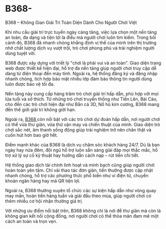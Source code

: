 # B368-
B368 – Không Gian Giải Trí Toàn Diện Dành Cho Người Chơi Việt

Khi nhu cầu giải trí trực tuyến ngày càng tăng, việc lựa chọn một nền tảng an toàn, đa dạng và tiện lợi là điều mà người chơi luôn tìm kiếm. Trong bối cảnh đó, B368 đã nhanh chóng khẳng định vị thế của mình trên thị trường nhờ chất lượng dịch vụ vượt trội, trò chơi phong phú và trải nghiệm người dùng tuyệt vời.

B368 được xây dựng với triết lý "chơi là phải vui và an toàn". Giao diện trang web được thiết kế hiện đại, hỗ trợ đa nền tảng giúp người chơi truy cập dễ dàng từ điện thoại đến máy tính. Ngoài ra, hệ thống đăng ký và đăng nhập nhanh chóng, tích hợp bảo mật nhiều lớp đảm bảo thông tin người dùng luôn được bảo vệ tối đa.

Nền tảng này cung cấp hàng trăm trò chơi giải trí hấp dẫn, phù hợp với mọi lứa tuổi và sở thích. Từ những trò chơi truyền thống như Tiến Lên, Bài Cào, cho đến các trò chơi hiện đại như Bắn cá 3D, Nổ hũ kim cương, B368 mang đến thế giới giải trí không giới hạn.

Ngoài ra, <a href=https://b368-online.com> B368 </a>  còn nổi bật với các trò chơi dự đoán hấp dẫn, nơi người chơi có thể vừa thư giãn, vừa thử vận may và chiến thuật của mình. Giao diện trò chơi sắc nét, âm thanh sống động giúp trải nghiệm trở nên chân thật và cuốn hút hơn bao giờ hết.

Điểm mạnh khác của B368 là dịch vụ chăm sóc khách hàng 24/7. Dù là ban ngày hay nửa đêm, đội ngũ hỗ trợ luôn sẵn sàng giải đáp mọi thắc mắc, hỗ trợ xử lý sự cố kỹ thuật hay hướng dẫn cách nạp – rút tiền chi tiết.

Hệ thống giao dịch tài chính linh hoạt và minh bạch cũng giúp người chơi hoàn toàn yên tâm. Chỉ vài thao tác đơn giản, tiền thưởng được cập nhật nhanh chóng, hỗ trợ các phương thức phổ biến như ví điện tử, chuyển khoản ngân hàng hay mã QR tiện lợi.

Ngoài ra, B368 thường xuyên tổ chức các sự kiện hấp dẫn như vòng quay may mắn, hoàn tiền hàng tuần và giải đấu theo mùa, giúp người chơi có thêm nhiều cơ hội nhận thưởng giá trị.

Với những ưu điểm nổi bật trên, B368 không chỉ là nơi để thư giãn mà còn là không gian kết nối cộng đồng, nơi người chơi có thể thỏa mãn đam mê một cách an toàn và trọn vẹn.

